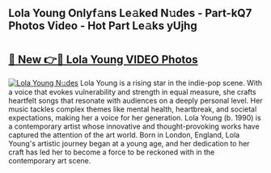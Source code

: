 ## Lola Young Onlyf𝚊ns Le𝚊ked N𝚞des - Part-kQ7 Photos Video - Hot Part Le𝚊ks yUjhg

# <h2><a href="http://ab3607.deff.icu/?id=Lola+Young">🔗 New 👉🔴 Lola Young VIDEO Photos</a></h2>

[![Lola Young N𝚞des](https://i.imgur.com/rIISA9y.gif)](http://ab3607.deff.icu/?id=Lola+Young)
Lola Young is a rising star in the indie-pop scene. With a voice that evokes vulnerability and strength in equal measure, she crafts heartfelt songs that resonate with audiences on a deeply personal level. Her music tackles complex themes like mental health, heartbreak, and societal expectations, making her a voice for her generation. Lola Young (b. 1990) is a contemporary artist whose innovative and thought-provoking works have captured the attention of the art world. Born in London, England, Lola Young's artistic journey began at a young age, and her dedication to her craft has led her to become a force to be reckoned with in the contemporary art scene.

